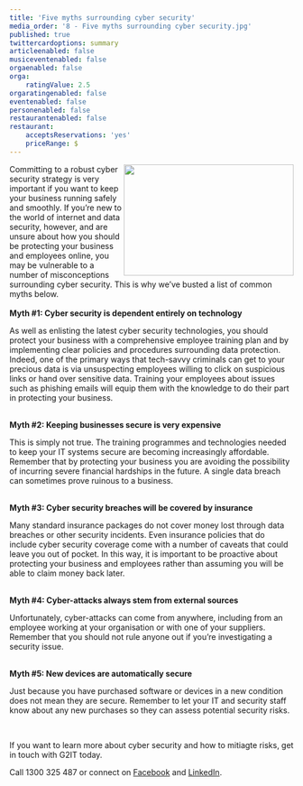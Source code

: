 ```yaml
---
title: 'Five myths surrounding cyber security'
media_order: '8 - Five myths surrounding cyber security.jpg'
published: true
twittercardoptions: summary
articleenabled: false
musiceventenabled: false
orgaenabled: false
orga:
    ratingValue: 2.5
orgaratingenabled: false
eventenabled: false
personenabled: false
restaurantenabled: false
restaurant:
    acceptsReservations: 'yes'
    priceRange: $
---
```


<p><img style="float: right;" src="/blog/myths-surrounding-cyber-security/8%20-%20Five%20myths%20surrounding%20cyber%20security.jpg" alt="" width="301" height="197" />Committing to a robust cyber security strategy is very important if you want to keep your business running safely and smoothly. If you&rsquo;re new to the world of internet and data security, however, and are unsure about how you should be protecting your business and employees online, you may be vulnerable to a number of misconceptions surrounding cyber security. This is why we&rsquo;ve busted a list of common myths below.<br /><br /><strong>Myth #1: Cyber security is dependent entirely on technology</strong></p>
<p>As well as enlisting the latest cyber security technologies, you should protect your business with a comprehensive employee training plan and by implementing clear policies and procedures surrounding data protection. Indeed, one of the primary ways that tech-savvy criminals can get to your precious data is via unsuspecting employees willing to click on suspicious links or hand over sensitive data. Training your employees about issues such as phishing emails will equip them with the knowledge to do their part in protecting your business.<br /><br /></p>
<p><strong>Myth #2: Keeping businesses secure is very expensive</strong></p>
<p>This is simply not true. The training programmes and technologies needed to keep your IT systems secure are becoming increasingly affordable. Remember that by protecting your business you are avoiding the possibility of incurring severe financial hardships in the future. A single data breach can sometimes prove ruinous to a business.<strong><br /><br /></strong></p>
<p><strong>Myth #3: Cyber security breaches will be covered by insurance</strong></p>
<p>Many standard insurance packages do not cover money lost through data breaches or other security incidents. Even insurance policies that do include cyber security coverage come with a number of caveats that could leave you out of pocket. In this way, it is important to be proactive about protecting your business and employees rather than assuming you will be able to claim money back later.<br /><strong><br /></strong></p>
<p><strong>Myth #4: Cyber-attacks always stem from external sources</strong></p>
<p>Unfortunately, cyber-attacks can come from anywhere, including from an employee working at your organisation or with one of your suppliers. Remember that you should not rule anyone out if you&rsquo;re investigating a security issue.<br /><br /></p>
<p><strong>Myth #5: New devices are automatically secure</strong></p>
<p>Just because you have purchased software or devices in a new condition does not mean they are secure. Remember to let your IT and security staff know about any new purchases so they can assess potential security risks.</p>
<p>&nbsp;</p>
<p>If you want to learn more about cyber security and how to mitiagte risks, get in touch with G2IT today.</p>
<p>Call 1300 325 487 or connect on <a href="https://www.facebook.com/G2ITAustralia/" target="_blank" rel="noopener">Facebook</a> and <a href="https://www.linkedin.com/company/14527738/" target="_blank" rel="noopener">LinkedIn</a>.</p>